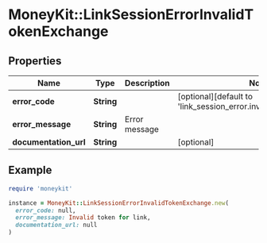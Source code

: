 # MoneyKit::LinkSessionErrorInvalidTokenExchange

## Properties

| Name | Type | Description | Notes |
| ---- | ---- | ----------- | ----- |
| **error_code** | **String** |  | [optional][default to &#39;link_session_error.invalid_token_exchange&#39;] |
| **error_message** | **String** | Error message |  |
| **documentation_url** | **String** |  | [optional] |

## Example

```ruby
require 'moneykit'

instance = MoneyKit::LinkSessionErrorInvalidTokenExchange.new(
  error_code: null,
  error_message: Invalid token for link,
  documentation_url: null
)
```

